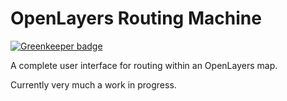 # OpenLayers Routing Machine

[![Greenkeeper badge](https://badges.greenkeeper.io/perliedman/openlayers-routing-machine.svg)](https://greenkeeper.io/)

A complete user interface for routing within an OpenLayers map.

Currently very much a work in progress.
